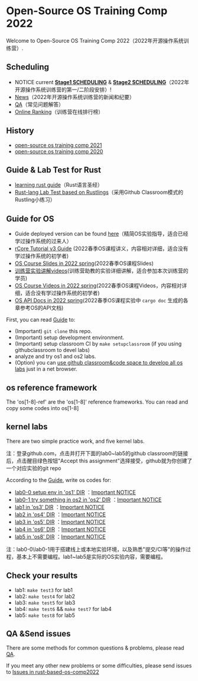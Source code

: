 # Open-Source OS Training Comp 2022

Welcome to Open-Source OS Training Comp 2022（2022年开源操作系统训练营）.
## Scheduling
- NOTICE current [**Stage1 SCHEDULING**](./scheduling.md) & [**Stage2 SCHEDULING**](./stage2-sched.md)（2022年开源操作系统训练营的第一/二阶段安排）!
- [News](./news.md)（2022年开源操作系统训练营的新闻和纪要）
- [QA](./QA.md)（常见问题解答）
- [Online Ranking](https://learningos.github.io/classroom-grading/)（训练营在线排行榜）
## History
- [open-source  os training comp 2021](https://github.com/rcore-os/rCore/wiki/os-tutorial-summer-of-code-2021)
- [open-source  os training  comp 2020](https://github.com/rcore-os/rCore/wiki/os-tutorial-summer-of-code-2020)

## Guide & Lab Test for Rust
- [learning rust guide](https://course.rs/)（Rust语言圣经）
- [Rust-lang Lab Test based on Rustlings](https://classroom.github.com/a/YTNg1dEH)（采用Github Classroom模式的Rustling小练习）
## Guide for OS
- Guide deployed version can be found [here](https://learningos.github.io/rust-based-os-comp2022/)（精简OS实验指导，适合已经学过操作系统的过来人）
- [rCore Tutorial v3 Guide](https://rcore-os.github.io/rCore-Tutorial-Book-v3/) (2022春季OS课程讲义，内容相对详细，适合没有学过操作系统的初学者)
- [OS Course Slides in 2022 spring](https://learningos.github.io/os-lectures/)(2022春季OS课程Slides)
- [训练营实验讲解videos](./relatedinfo.md#训练营rcore-tutorial和rustlings视频讲解)(训练营助教的实验详细讲解，适合参加本次训练营的学员)
- [OS Course Videos in 2022 spring](./relatedinfo.md)(2022春季OS课程Videos，内容相对详细，适合没有学过操作系统的初学者)
- [OS API Docs in 2022 spring](./relatedinfo.md)(2022春季OS课程实验中 ``cargo doc`` 生成的各章参考OS的API文档)
 
First, you can read [Guide](https://learningos.github.io/rust-based-os-comp2022/) to:
- (Important) `git clone` this repo.
- (Important) setup development environment.
- (Important) setup classroom CI by `make setupclassroom`  (if you using githubclassroom to devel labs)
- analyze and try os1 and os2 labs.
- (Option) you can [use github classroom&code space to develop all os labs](https://learningos.github.io/rust-based-os-comp2022/chapter1/0intro.html#id4) just in a net browser.


## os reference framework
The 'os[1-8]-ref' are the 'os[1-8]'  reference frameworks.  You can read and copy some codes into os[1-8]

## kernel labs
There are two simple practice work, and five kernel labs.

注：登录github.com，点击并打开下面的lab0~lab5的github classroom的链接后，点击醒目绿色按钮"Accept this assignment"选择接受，github就为你创建了一个对应实验的git repo

According to the  [Guide](https://learningos.github.io/rust-based-os-comp2022/), write os codes for:
- [lab0-0 setup env in 'os1' DIR](https://classroom.github.com/a/hnoWuKGF) ：[Important NOTICE](https://learningos.github.io/rust-based-os-comp2022/chapter1/0intro.html#id4)
- [lab0-1 try something in os2 in 'os2' DIR](https://classroom.github.com/a/UEOvz4qO) ：[Important NOTICE](https://learningos.github.io/rust-based-os-comp2022/chapter2/0intro.html#id3)
- [lab1 in 'os3' DIR](https://classroom.github.com/a/s1v7GyJM) ：[Important NOTICE](https://learningos.github.io/rust-based-os-comp2022/chapter3/0intro.html#id3)
- [lab2 in 'os4' DIR](https://classroom.github.com/a/ghbB1wYX) ：[Important NOTICE](https://learningos.github.io/rust-based-os-comp2022/chapter4/0intro.html#id3)
- [lab3 in 'os5' DIR](https://classroom.github.com/a/RxB6h4-x) ：[Important NOTICE](https://learningos.github.io/rust-based-os-comp2022/chapter5/0intro.html#id3)
- [lab4 in 'os6' DIR](https://classroom.github.com/a/94eMW8zi) ：[Important NOTICE](https://learningos.github.io/rust-based-os-comp2022/chapter6/0intro.html#id3)
- [lab5 in 'os8' DIR](https://classroom.github.com/a/zqGJEPK-) ：[Important NOTICE](https://learningos.github.io/rust-based-os-comp2022/chapter8/0intro.html#id5)

注：lab0-0\lab0-1用于搭建线上或本地实验环境，以及熟悉"提交/CI等"的操作过程，基本上不需要编程。lab1~lab5是实际的OS实验内容，需要编程。
## Check your results
- lab1: `make test3` for lab1
- lab2: `make test4`  for lab2 
- lab3: `make test5`  for lab3
- lab4: `make test6`  &&  `make test7` for lab4 
- lab5: `make test8`  for lab5 

## QA &Send issues

There are some methods for common questions & problems, please read [QA](./QA.md).

If  you meet any other new problems or some difficulties, please send issues to [Issues in rust-based-os-comp2022](https://github.com/LearningOS/rust-based-os-comp2022/issues)